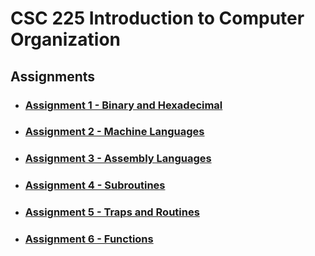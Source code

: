 # CSC 225 Introduction to Computer Organization

## Assignments
- ### [Assignment 1 - Binary and Hexadecimal](https://github.com/csc225spring22/asgn1-ishaansathaye)
- ### [Assignment 2 - Machine Languages](https://github.com/csc225spring22/asgn2-ishaansathaye)
- ### [Assignment 3 - Assembly Languages](https://github.com/csc225spring22/asgn3-ishaansathaye)
- ### [Assignment 4 - Subroutines](https://github.com/csc225spring22/asgn4-ishaansathaye)
- ### [Assignment 5 - Traps and Routines](https://github.com/csc225spring22/asgn5-ishaansathaye)
- ### [Assignment 6 - Functions](https://github.com/csc225spring22/asgn6-ishaansathaye)
